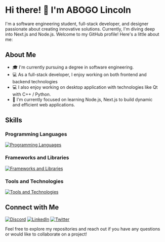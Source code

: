 # Hi there! 👋 I'm ABOGO Lincoln

I'm a software engineering student, full-stack developer, and designer passionate about creating innovative solutions. Currently, I'm diving deep into Next.js and Node.js. Welcome to my GitHub profile! Here's a little about me:

## About Me

- 🎓 I'm currently pursuing a degree in software engineering.
- 💻 As a full-stack developer, I enjoy working on both frontend and backend technologies
- 💻 I also enjoy working on desktop application with technologies like Qt with C++ / Python.
- 🌱 I'm currently focused on learning Node.js, Next.js to build dynamic and efficient web applications.

## Skills

### **Programming Languages**

  [![Programming Languages](https://skillicons.dev/icons?i=c,cpp,java,python,html,css,javascript,bash,php,mysql)](#programming-languages)

### **Frameworks and Libraries**
  
  [![Frameworks and Libraries](https://skillicons.dev/icons?i=bootstrap,tailwind,sass,react,materialui,mongodb,laravel,nodejs,expressjs,qt,jquery)](#frameworks-and-libraries)

### **Tools and Technologies**

  [![Tools and Technologies](https://skillicons.dev/icons?i=git,github,vscode,cmake,pycharm,phpstorm,wordpress,docker,emacs,vim,figma,webpack,ubuntu,vercel)](#tools-and-technologies)

## Connect with Me

  [![Discord](https://skillicons.dev/icons?i=discord)](https://discord.com/users/abogolincoln)
  [![LinkedIn](https://skillicons.dev/icons?i=linkedin)](https://www.linkedin.com/in/abogonono)
  [![Twitter](https://skillicons.dev/icons?i=twitter)](https://twitter.com/abogonono)

Feel free to explore my repositories and reach out if you have any questions or would like to collaborate on a project!
